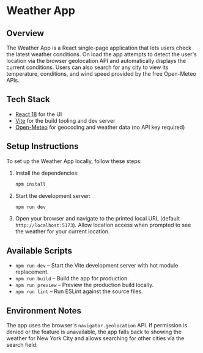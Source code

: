 # Weather App

## Overview
The Weather App is a React single-page application that lets users check the
latest weather conditions. On load the app attempts to detect the user's
location via the browser geolocation API and automatically displays the current
conditions. Users can also search for any city to view its temperature,
conditions, and wind speed provided by the free Open-Meteo APIs.

## Tech Stack
- [React 18](https://react.dev/) for the UI
- [Vite](https://vitejs.dev/) for the build tooling and dev server
- [Open-Meteo](https://open-meteo.com/) for geocoding and weather data (no API key required)

## Setup Instructions
To set up the Weather App locally, follow these steps:

1. Install the dependencies:
   ```bash
   npm install
   ```
2. Start the development server:
   ```bash
   npm run dev
   ```
3. Open your browser and navigate to the printed local URL (default
   `http://localhost:5173`). Allow location access when prompted to see the
   weather for your current location.

## Available Scripts
- `npm run dev` – Start the Vite development server with hot module replacement.
- `npm run build` – Build the app for production.
- `npm run preview` – Preview the production build locally.
- `npm run lint` – Run ESLint against the source files.

## Environment Notes
The app uses the browser's `navigator.geolocation` API. If permission is denied
or the feature is unavailable, the app falls back to showing the weather for New
York City and allows searching for other cities via the search field.
